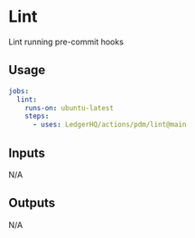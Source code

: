 # Lint

Lint running pre-commit hooks

## Usage

```yaml
jobs:
  lint:
    runs-on: ubuntu-latest
    steps:
      - uses: LedgerHQ/actions/pdm/lint@main
```

## Inputs

N/A

## Outputs

N/A
